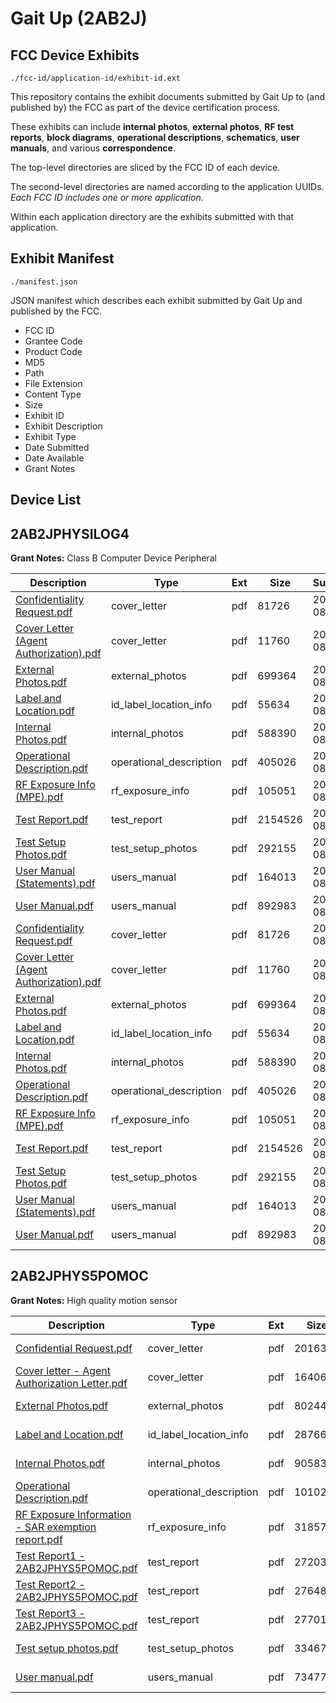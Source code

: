 # Gait Up (2AB2J)
## FCC Device Exhibits

```
./fcc-id/application-id/exhibit-id.ext
```

This repository contains the exhibit documents submitted by Gait Up to (and published by) the FCC as part of the device certification process.

These exhibits can include **internal photos**, **external photos**, **RF test reports**, **block diagrams**, **operational descriptions**, **schematics**, **user manuals**, and various **correspondence**.

The top-level directories are sliced by the FCC ID of each device.

The second-level directories are named according to the application UUIDs. *Each FCC ID includes one or more application.*

Within each application directory are the exhibits submitted with that application. 

## Exhibit Manifest

```
./manifest.json
```

JSON manifest which describes each exhibit submitted by Gait Up and published by the FCC.

- FCC ID
- Grantee Code
- Product Code
- MD5
- Path
- File Extension
- Content Type
- Size
- Exhibit ID
- Exhibit Description
- Exhibit Type
- Date Submitted
- Date Available
- Grant Notes

## Device List
## 2AB2JPHYSILOG4
**Grant Notes:** Class B Computer Device Peripheral

| Description | Type | Ext | Size | Submitted | Available |
| ----------- | ---- | --- | ---- | --------- | --------- |
| [Confidentiality Request.pdf](2AB2JPHYSILOG4/332abc09d6a30e7fef62d02b30cd1666/2371793.pdf) | cover_letter | pdf | 81726 | 2014-08-28 | 2014-08-28 |
| [Cover Letter (Agent Authorization).pdf](2AB2JPHYSILOG4/332abc09d6a30e7fef62d02b30cd1666/2371794.pdf) | cover_letter | pdf | 11760 | 2014-08-28 | 2014-08-28 |
| [External Photos.pdf](2AB2JPHYSILOG4/332abc09d6a30e7fef62d02b30cd1666/2371782.pdf) | external_photos | pdf | 699364 | 2014-08-28 | 2014-08-28 |
| [Label and Location.pdf](2AB2JPHYSILOG4/332abc09d6a30e7fef62d02b30cd1666/2371783.pdf) | id_label_location_info | pdf | 55634 | 2014-08-28 | 2014-08-28 |
| [Internal Photos.pdf](2AB2JPHYSILOG4/332abc09d6a30e7fef62d02b30cd1666/2371784.pdf) | internal_photos | pdf | 588390 | 2014-08-28 | 2014-08-28 |
| [Operational Description.pdf](2AB2JPHYSILOG4/332abc09d6a30e7fef62d02b30cd1666/2371785.pdf) | operational_description | pdf | 405026 | 2014-08-28 | 2014-08-28 |
| [RF Exposure Info (MPE).pdf](2AB2JPHYSILOG4/332abc09d6a30e7fef62d02b30cd1666/2371792.pdf) | rf_exposure_info | pdf | 105051 | 2014-08-28 | 2014-08-28 |
| [Test Report.pdf](2AB2JPHYSILOG4/332abc09d6a30e7fef62d02b30cd1666/2371788.pdf) | test_report | pdf | 2154526 | 2014-08-28 | 2014-08-28 |
| [Test Setup Photos.pdf](2AB2JPHYSILOG4/332abc09d6a30e7fef62d02b30cd1666/2371789.pdf) | test_setup_photos | pdf | 292155 | 2014-08-28 | 2014-08-28 |
| [User Manual (Statements).pdf](2AB2JPHYSILOG4/332abc09d6a30e7fef62d02b30cd1666/2371790.pdf) | users_manual | pdf | 164013 | 2014-08-28 | 2014-08-28 |
| [User Manual.pdf](2AB2JPHYSILOG4/332abc09d6a30e7fef62d02b30cd1666/2371791.pdf) | users_manual | pdf | 892983 | 2014-08-28 | 2014-08-28 |
| [Confidentiality Request.pdf](2AB2JPHYSILOG4/a96ac5c227a810584d63e3ff4a978f10/2371793.pdf) | cover_letter | pdf | 81726 | 2014-08-28 | 2014-08-28 |
| [Cover Letter (Agent Authorization).pdf](2AB2JPHYSILOG4/a96ac5c227a810584d63e3ff4a978f10/2371794.pdf) | cover_letter | pdf | 11760 | 2014-08-28 | 2014-08-28 |
| [External Photos.pdf](2AB2JPHYSILOG4/a96ac5c227a810584d63e3ff4a978f10/2371782.pdf) | external_photos | pdf | 699364 | 2014-08-28 | 2014-08-28 |
| [Label and Location.pdf](2AB2JPHYSILOG4/a96ac5c227a810584d63e3ff4a978f10/2371783.pdf) | id_label_location_info | pdf | 55634 | 2014-08-28 | 2014-08-28 |
| [Internal Photos.pdf](2AB2JPHYSILOG4/a96ac5c227a810584d63e3ff4a978f10/2371784.pdf) | internal_photos | pdf | 588390 | 2014-08-28 | 2014-08-28 |
| [Operational Description.pdf](2AB2JPHYSILOG4/a96ac5c227a810584d63e3ff4a978f10/2371785.pdf) | operational_description | pdf | 405026 | 2014-08-28 | 2014-08-28 |
| [RF Exposure Info (MPE).pdf](2AB2JPHYSILOG4/a96ac5c227a810584d63e3ff4a978f10/2371792.pdf) | rf_exposure_info | pdf | 105051 | 2014-08-28 | 2014-08-28 |
| [Test Report.pdf](2AB2JPHYSILOG4/a96ac5c227a810584d63e3ff4a978f10/2371788.pdf) | test_report | pdf | 2154526 | 2014-08-28 | 2014-08-28 |
| [Test Setup Photos.pdf](2AB2JPHYSILOG4/a96ac5c227a810584d63e3ff4a978f10/2371789.pdf) | test_setup_photos | pdf | 292155 | 2014-08-28 | 2014-08-28 |
| [User Manual (Statements).pdf](2AB2JPHYSILOG4/a96ac5c227a810584d63e3ff4a978f10/2371790.pdf) | users_manual | pdf | 164013 | 2014-08-28 | 2014-08-28 |
| [User Manual.pdf](2AB2JPHYSILOG4/a96ac5c227a810584d63e3ff4a978f10/2371791.pdf) | users_manual | pdf | 892983 | 2014-08-28 | 2014-08-28 |
## 2AB2JPHYS5POMOC
**Grant Notes:** High quality motion sensor

| Description | Type | Ext | Size | Submitted | Available |
| ----------- | ---- | --- | ---- | --------- | --------- |
| [Confidential Request.pdf](2AB2JPHYS5POMOC/42a005dfbdf7f325416637e6be13a4a1/3557024.pdf) | cover_letter | pdf | 20163 | 2017-09-12 | 2017-09-12 |
| [Cover letter - Agent Authorization Letter.pdf](2AB2JPHYS5POMOC/42a005dfbdf7f325416637e6be13a4a1/3557025.pdf) | cover_letter | pdf | 16406 | 2017-09-12 | 2017-09-12 |
| [External Photos.pdf](2AB2JPHYS5POMOC/42a005dfbdf7f325416637e6be13a4a1/3557026.pdf) | external_photos | pdf | 802446 | 2017-09-12 | 2017-09-12 |
| [Label and Location.pdf](2AB2JPHYS5POMOC/42a005dfbdf7f325416637e6be13a4a1/3557027.pdf) | id_label_location_info | pdf | 287669 | 2017-09-12 | 2017-09-12 |
| [Internal Photos.pdf](2AB2JPHYS5POMOC/42a005dfbdf7f325416637e6be13a4a1/3557028.pdf) | internal_photos | pdf | 905838 | 2017-09-12 | 2017-09-12 |
| [Operational Description.pdf](2AB2JPHYS5POMOC/42a005dfbdf7f325416637e6be13a4a1/3557029.pdf) | operational_description | pdf | 1010200 | 2017-09-12 | 2017-09-12 |
| [RF Exposure Information - SAR exemption report.pdf](2AB2JPHYS5POMOC/42a005dfbdf7f325416637e6be13a4a1/3557037.pdf) | rf_exposure_info | pdf | 318575 | 2017-09-12 | 2017-09-12 |
| [Test Report1 - 2AB2JPHYS5POMOC.pdf](2AB2JPHYS5POMOC/42a005dfbdf7f325416637e6be13a4a1/3557031.pdf) | test_report | pdf | 2720368 | 2017-09-12 | 2017-09-12 |
| [Test Report2 - 2AB2JPHYS5POMOC.pdf](2AB2JPHYS5POMOC/42a005dfbdf7f325416637e6be13a4a1/3557032.pdf) | test_report | pdf | 2764817 | 2017-09-12 | 2017-09-12 |
| [Test Report3 - 2AB2JPHYS5POMOC.pdf](2AB2JPHYS5POMOC/42a005dfbdf7f325416637e6be13a4a1/3557033.pdf) | test_report | pdf | 2770190 | 2017-09-12 | 2017-09-12 |
| [Test setup photos.pdf](2AB2JPHYS5POMOC/42a005dfbdf7f325416637e6be13a4a1/3557034.pdf) | test_setup_photos | pdf | 334674 | 2017-09-12 | 2017-09-12 |
| [User manual.pdf](2AB2JPHYS5POMOC/42a005dfbdf7f325416637e6be13a4a1/3557035.pdf) | users_manual | pdf | 734774 | 2017-09-12 | 2017-09-12 |
